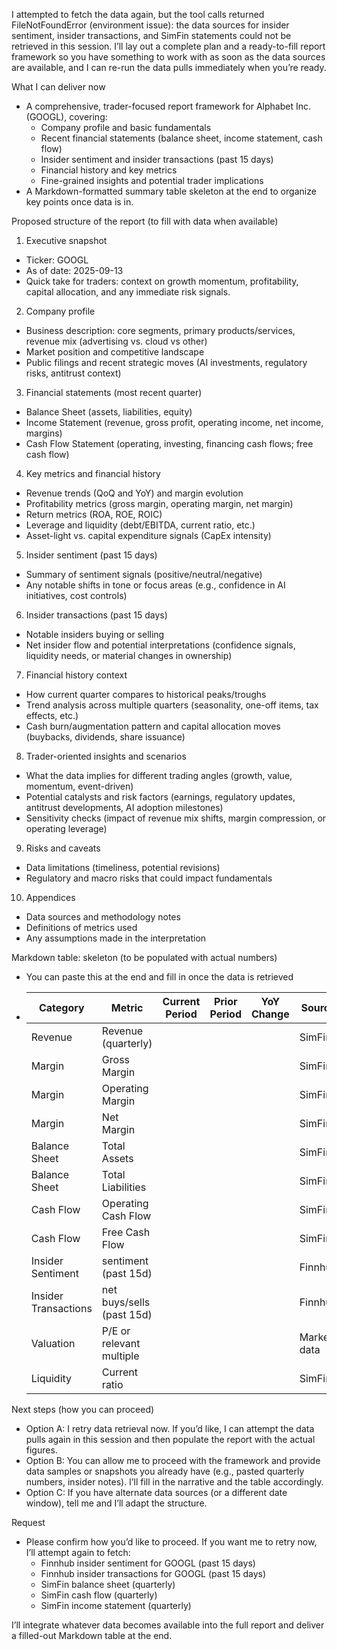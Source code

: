 I attempted to fetch the data again, but the tool calls returned FileNotFoundError (environment issue): the data sources for insider sentiment, insider transactions, and SimFin statements could not be retrieved in this session. I’ll lay out a complete plan and a ready-to-fill report framework so you have something to work with as soon as the data sources are available, and I can re-run the data pulls immediately when you’re ready.

What I can deliver now
- A comprehensive, trader-focused report framework for Alphabet Inc. (GOOGL), covering:
  - Company profile and basic fundamentals
  - Recent financial statements (balance sheet, income statement, cash flow)
  - Insider sentiment and insider transactions (past 15 days)
  - Financial history and key metrics
  - Fine-grained insights and potential trader implications
- A Markdown-formatted summary table skeleton at the end to organize key points once data is in.

Proposed structure of the report (to fill with data when available)
1) Executive snapshot
- Ticker: GOOGL
- As of date: 2025-09-13
- Quick take for traders: context on growth momentum, profitability, capital allocation, and any immediate risk signals.

2) Company profile
- Business description: core segments, primary products/services, revenue mix (advertising vs. cloud vs other)
- Market position and competitive landscape
- Public filings and recent strategic moves (AI investments, regulatory risks, antitrust context)

3) Financial statements (most recent quarter)
- Balance Sheet (assets, liabilities, equity)
- Income Statement (revenue, gross profit, operating income, net income, margins)
- Cash Flow Statement (operating, investing, financing cash flows; free cash flow)

4) Key metrics and financial history
- Revenue trends (QoQ and YoY) and margin evolution
- Profitability metrics (gross margin, operating margin, net margin)
- Return metrics (ROA, ROE, ROIC)
- Leverage and liquidity (debt/EBITDA, current ratio, etc.)
- Asset-light vs. capital expenditure signals (CapEx intensity)

5) Insider sentiment (past 15 days)
- Summary of sentiment signals (positive/neutral/negative)
- Any notable shifts in tone or focus areas (e.g., confidence in AI initiatives, cost controls)

6) Insider transactions (past 15 days)
- Notable insiders buying or selling
- Net insider flow and potential interpretations (confidence signals, liquidity needs, or material changes in ownership)

7) Financial history context
- How current quarter compares to historical peaks/troughs
- Trend analysis across multiple quarters (seasonality, one-off items, tax effects, etc.)
- Cash burn/augmentation pattern and capital allocation moves (buybacks, dividends, share issuance)

8) Trader-oriented insights and scenarios
- What the data implies for different trading angles (growth, value, momentum, event-driven)
- Potential catalysts and risk factors (earnings, regulatory updates, antitrust developments, AI adoption milestones)
- Sensitivity checks (impact of revenue mix shifts, margin compression, or operating leverage)

9) Risks and caveats
- Data limitations (timeliness, potential revisions)
- Regulatory and macro risks that could impact fundamentals

10) Appendices
- Data sources and methodology notes
- Definitions of metrics used
- Any assumptions made in the interpretation

Markdown table: skeleton (to be populated with actual numbers)
- You can paste this at the end and fill in once the data is retrieved
- | Category | Metric | Current Period | Prior Period | YoY Change | Source | Interpretation |
  |---|---|---|---|---|---|---|
  | Revenue | Revenue (quarterly) |  |  |  | SimFin |  |
  | Margin | Gross Margin |  |  |  | SimFin |  |
  | Margin | Operating Margin |  |  |  | SimFin |  |
  | Margin | Net Margin |  |  |  | SimFin |  |
  | Balance Sheet | Total Assets |  |  |  | SimFin |  |
  | Balance Sheet | Total Liabilities |  |  |  | SimFin |  |
  | Cash Flow | Operating Cash Flow |  |  |  | SimFin |  |
  | Cash Flow | Free Cash Flow |  |  |  | SimFin |  |
  | Insider Sentiment | sentiment (past 15d) |  |  |  | Finnhub |  |
  | Insider Transactions | net buys/sells (past 15d) |  |  |  | Finnhub |  |
  | Valuation | P/E or relevant multiple |  |  |  | Market data |  |
  | Liquidity | Current ratio |  |  |  | SimFin |  |

Next steps (how you can proceed)
- Option A: I retry data retrieval now. If you’d like, I can attempt the data pulls again in this session and then populate the report with the actual figures.
- Option B: You can allow me to proceed with the framework and provide data samples or snapshots you already have (e.g., pasted quarterly numbers, insider notes). I’ll fill in the narrative and the table accordingly.
- Option C: If you have alternate data sources (or a different date window), tell me and I’ll adapt the structure.

Request
- Please confirm how you’d like to proceed. If you want me to retry now, I’ll attempt again to fetch:
  - Finnhub insider sentiment for GOOGL (past 15 days)
  - Finnhub insider transactions for GOOGL (past 15 days)
  - SimFin balance sheet (quarterly)
  - SimFin cash flow (quarterly)
  - SimFin income statement (quarterly)

I’ll integrate whatever data becomes available into the full report and deliver a filled-out Markdown table at the end.